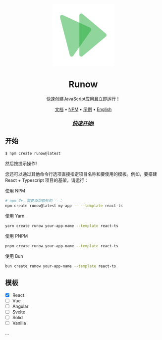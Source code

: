 <div align="center">
  <a href="https://runow.dev/"><img src="https://github.com/runowjs/.github/blob/main/logo.svg" alt="Runow logo" width="200"></a>

# Runow

快速创建JavaScript应用且立即运行！

[文档](https://runow.dev/) •
[NPM](https://www.npmjs.com/package/create-runow) •
[示例](https://demo.runow.dev/) •
[English](https://github.com/runowjs/runow/blob/main/README.md)

### [_快速开始!_](https://runow.dev/guide/getting-started)
</div>


## 开始

```bash
$ npm create runow@latest
```

然后按提示操作!

您还可以通过其他命令行选项直接指定项目名称和要使用的模板。例如，要搭建 React + Typescript 项目的基架，请运行：

使用 NPM
```bash
# npm 7+，需要添加额外的 --：
npm create runow@latest my-app -- --template react-ts
```

使用 Yarn
```bash
yarn create runow your-app-name --template react-ts
```

使用 PNPM
```bash
pnpm create runow your-app-name --template react-ts
```

使用 Bun
```bash
bun create runow your-app-name --template react-ts
```

## 模板

- [x] React
- [ ] Vue
- [ ] Angular
- [ ] Svelte
- [ ] Solid
- [ ] Vanilla

...